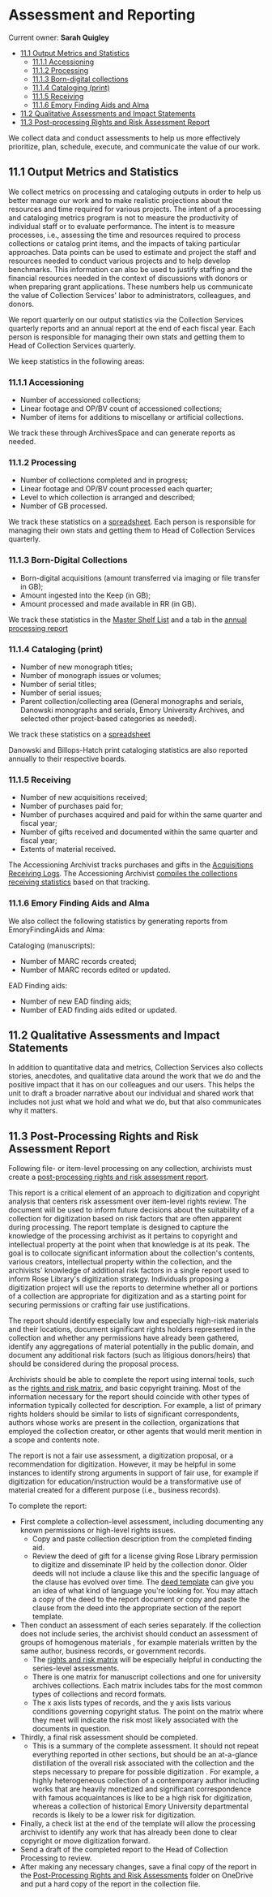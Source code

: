 # Assessment and Reporting

Current owner: **Sarah Quigley**

* [11.1 Output Metrics and Statistics](#111-output-metrics-and-statistics)
	* [11.1.1 Accessioning](#1111-accessioning)
	* [11.1.2 Processing](#1112-processing)
	* [11.1.3 Born-digital collections](#1113-born-digital-collections)
	* [11.1.4 Cataloging (print)](#1114-cataloging-print)
	* [11.1.5 Receiving](#1115-receiving)
	* [11.1.6 Emory Finding Aids and Alma](#1116-emory-finding-aids-and-alma)
* [11.2 Qualitative Assessments and Impact Statements](#112-qualitative-assessments-and-impact-statements)
* [11.3 Post-processing Rights and Risk Assessment Report](#113-post-processing-rights-and-risk-assessment-report)

We collect data and conduct assessments to help us more effectively prioritize, plan, schedule, execute, and communicate the value of our work.   

## 11.1 Output Metrics and Statistics

We collect metrics on processing and cataloging outputs in order to help us better manage our work and to make realistic projections about the resources and time required for various projects.  The intent of a processing and cataloging metrics program is not to measure the productivity of individual staff or to evaluate performance. The intent is to measure processes, i.e., assessing the time and resources required to process collections or catalog print items, and the impacts of taking particular approaches. Data points can be used to estimate and project the staff and resources needed to conduct various projects and to help develop benchmarks. This information can also be used to justify staffing and the financial resources needed in the context of discussions with donors or when preparing grant applications. These numbers help us communicate the value of Collection Services' labor to administrators, colleagues, and donors.  

We report quarterly on our output statistics via the Collection Services quarterly reports and an annual report at the end of each fiscal year. Each person is responsible for managing their own stats and getting them to Head of Collection Services quarterly.

We keep statistics in the following areas:  

### 11.1.1 Accessioning

* Number of accessioned collections;
* Linear footage and OP/BV count of accessioned collections;
* Number of items for additions to miscellany or artificial collections.

We track these through ArchivesSpace and can generate reports as needed.

### 11.1.2 Processing

* Number of collections completed and in progress;
* Linear footage and OP/BV count processed each quarter;
* Level to which collection is arranged and described;
* Number of GB processed.

We track these statistics on a [spreadsheet](https://emory.sharepoint.com/:x:/r/sites/EUVRoseLibrary/Shared%20Documents/Reports%20and%20Statistics/Collection%20Services/Manuscript%20Processing%20Statistics/Annual%20Processing%20Reports.xls?d=w7e8bdf8f65a54b8eb817bbc805493ae4&csf=1&web=1&e=JviidN).  Each person is responsible for managing their own stats and getting them to Head of Collection Services quarterly.  

### 11.1.3 Born-Digital Collections

* Born-digital acquisitions (amount transferred via imaging or file transfer in GB);
* Amount ingested into the Keep (in GB);
* Amount processed and made available in RR (in GB). 

We track these statistics in the [Master Shelf List](https://emory.sharepoint.com/:x:/r/sites/BoxDeletedUsers14/Shared%20Documents/aczebla_emory_edu/MARBL_Master%20SHELF%20LIST/Master%20shelf%20list.xls?d=w5e47b298820e4ed493f614b98b20e8c1&csf=1&web=1&e=GhjIw4) and a tab in the [annual processing report](https://emory.sharepoint.com/:x:/r/sites/EUVRoseLibrary/Shared%20Documents/Reports%20and%20Statistics/Collection%20Services/Manuscript%20Processing%20Statistics/Annual%20Processing%20Reports.xls?d=w7e8bdf8f65a54b8eb817bbc805493ae4&csf=1&web=1&e=JviidN)

### 11.1.4 Cataloging (print)

* Number of new monograph titles;
* Number of monograph issues or volumes;
* Number of serial titles;
* Number of serial issues;
* Parent collection/collecting area (General monographs and serials, Danowski monographs and serials, Emory University Archives, and selected other project-based categories as needed).

We track these statistics on a [spreadsheet](https://emory.sharepoint.com/:f:/r/sites/EUVRoseLibrary/Shared%20Documents/Reports%20and%20Statistics/Collection%20Services/Cataloging%20Statistics?csf=1&web=1&e=h94Gik)

Danowski and Billops-Hatch print cataloging statistics are also reported annually to their respective boards. 

### 11.1.5 Receiving

* Number of new acquisitions received;
* Number of purchases paid for;
* Number of purchases acquired and paid for within the same quarter and fiscal year;
* Number of gifts received and documented within the same quarter and fiscal year;
* Extents of material received.

The Accessioning Archivist tracks purchases and gifts in the [Acquisitions Receiving Logs](https://emory.sharepoint.com/:f:/r/sites/EUVRoseLibrary/Shared%20Documents/Acquisitions/Rose%20Acquisitions%20Log?csf=1&web=1&e=OgfSLd). The Accessioning Archivist [compiles the collections receiving statistics](https://emory.sharepoint.com/:x:/r/sites/EUVRoseLibrary/Shared%20Documents/Reports%20and%20Statistics/Collection%20Services/Collection%20Receiving%20Stats.xlsx?d=wb6581d8eed0c40a8be282a8c50f6a871&csf=1&web=1&e=76eI5M) based on that tracking. 

### 11.1.6 Emory Finding Aids and Alma

We also collect the following statistics by generating reports from EmoryFindingAids and Alma:

Cataloging (manuscripts):

* Number of MARC records created;
* Number of MARC records edited or updated.

EAD Finding aids:

* Number of new EAD finding aids;
* Number of EAD finding aids edited or updated.

## 11.2 Qualitative Assessments and Impact Statements

In addition to quantitative data and metrics, Collection Services also collects stories, anecdotes, and qualitative data around the work that we do and the positive impact that it has on our colleagues and our users.  This helps the unit to draft a broader narrative about our individual and shared work that includes not just what we hold and what we do, but that also communicates why it matters.    

## 11.3 Post-Processing Rights and Risk Assessment Report

Following file- or item-level processing on any collection, archivists must create a [post-processing rights and risk assessment report](<https://emory.sharepoint.com/:w:/s/EUVRoseLibrary/EbFuijkZKXlBlq5Bo124U_UBO33l08W2yHbPie62rwbvUQ?e=LbSr5w> "https://emory.sharepoint.com/:w:/s/EUVRoseLibrary/EbFuijkZKXlBlq5Bo124U_UBO33l08W2yHbPie62rwbvUQ?e=LbSr5w").

This report is a critical element of an approach to digitization and copyright analysis that centers risk assessment over item-level rights review. The document will be used to inform future decisions about the suitability of a collection for digitization based on risk factors that are often apparent during processing. The report template is designed to capture the knowledge of the processing archivist as it pertains to copyright and intellectual property at the point when that knowledge is at its peak. The goal is to collocate significant information about the collection's contents, various creators, intellectual property within the collection, and the archivists' knowledge of additional risk factors in a single report used to inform Rose Library's digitization strategy. Individuals proposing a digitization project will use the reports to determine whether all or portions of a collection are appropriate for digitization and as a starting point for securing permissions or crafting fair use justifications. 

The report should identify especially low and especially high-risk materials and their locations, document significant rights holders represented in the collection and whether any permissions have already been gathered, identify any aggregations of material potentially in the public domain, and document any additional risk factors (such as litigious donors/heirs) that should be considered during the proposal process. 

Archivists should be able to complete the report using internal tools, such as the [rights and risk matrix](<https://emory.sharepoint.com/:f:/s/EUVRoseLibrary/EgYegeuQ-lZLg7bfczr8g3sBxMmnZYIBdobzO3zuWawpxQ?e=0lvShT> "https://emory.sharepoint.com/:f:/s/EUVRoseLibrary/EgYegeuQ-lZLg7bfczr8g3sBxMmnZYIBdobzO3zuWawpxQ?e=0lvShT"), and basic copyright training. Most of the information necessary for the report should coincide with other types of information typically collected for description. For example, a list of primary rights holders should be similar to lists of significant correspondents, authors whose works are present in the collection, organizations that employed the collection creator, or other agents that would merit mention in a scope and contents note.

The report is not a fair use assessment, a digitization proposal, or a recommendation for digitization. However, it may be helpful in some instances to identify strong arguments in support of fair use, for example if digitization for education/instruction would be a transformative use of material created for a different purpose (i.e., business records).

To complete the report:
* First complete a collection-level assessment, including documenting any known permissions or high-level rights issues.
	* Copy and paste collection description from the completed finding aid.
	* Review the deed of gift for a license giving Rose Library permission to digitize and disseminate IP held by the collection donor. Older deeds will not include a clause like this and the specific language of the clause has evolved over time. The [deed template](<https://emory.sharepoint.com/:w:/s/EUVRoseLibrary/ERNBWGTvj51HsxSpdpECWC8B85GVrqWkzRlM_VhJLbMdsA?e=JFupfA> "https://emory.sharepoint.com/:w:/s/EUVRoseLibrary/ERNBWGTvj51HsxSpdpECWC8B85GVrqWkzRlM_VhJLbMdsA?e=JFupfA") can give you an idea of what kind of language you're looking for. You may attach a copy of the deed to the report document or copy and paste the clause from the deed into the appropriate section of the report template.
* Then conduct an assessment of each series separately. If the collection does not include series, the archivist should conduct an assessment of groups of homogenous materials , for example materials written by the same author, business records, or government records.
	* The [rights and risk matrix](<https://emory.sharepoint.com/:f:/s/EUVRoseLibrary/EgYegeuQ-lZLg7bfczr8g3sBxMmnZYIBdobzO3zuWawpxQ?e=0lvShT> "https://emory.sharepoint.com/:f:/s/EUVRoseLibrary/EgYegeuQ-lZLg7bfczr8g3sBxMmnZYIBdobzO3zuWawpxQ?e=0lvShT") will be especially helpful in conducting the series-level assessments. 
	* There is one matrix for manuscript collections and one for university archives collections. Each matrix includes tabs for the most common types of collections and record formats.
	* The x axis lists types of records, and the y axis lists various conditions governing copyright status. The point on the matrix where they meet will indicate the risk most likely associated with the documents in question.
* Thirdly, a final risk assessment should be completed.
	* This is a summary of the complete assessment. It should not repeat everything reported in other sections, but should be an at-a-glance distillation of the overall risk associated with the collection and the steps necessary to prepare for possible digitization . For example, a highly heterogeneous collection of a contemporary author including works that are heavily monetized and significant correspondence with famous acquaintances is like to be a high risk for digitization, whereas a collection of historical Emory University departmental records is likely to be a lower risk for digitization.
* Finally, a check list at the end of the template will allow the processing archivist to identify any work that has already been done to clear copyright or move digitization forward.
* Send a draft of the completed report to the Head of Collection Processing to review.
* After making any necessary changes, save a final copy of the report in the [Post-Processing Rights and Risk Assessments](<https://emory.sharepoint.com/:f:/s/EUVRoseLibrary/EnfHNhxgLv5Nm5-rJuNkosEByI5mIJkNA5CV03zPXoTYJQ?e=4DfcmK> "https://emory.sharepoint.com/:f:/s/EUVRoseLibrary/EnfHNhxgLv5Nm5-rJuNkosEByI5mIJkNA5CV03zPXoTYJQ?e=4DfcmK") folder on OneDrive and put a hard copy of the report in the collection file.


